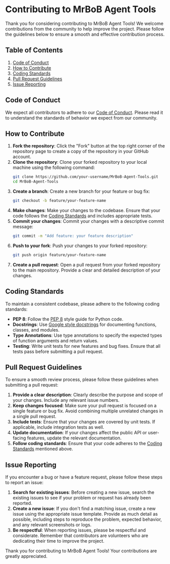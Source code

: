 # Contributing to MrBoB Agent Tools

Thank you for considering contributing to MrBoB Agent Tools! We welcome contributions from the community to help improve the project. Please follow the guidelines below to ensure a smooth and effective contribution process.

## Table of Contents

1. [Code of Conduct](#code-of-conduct)
2. [How to Contribute](#how-to-contribute)
3. [Coding Standards](#coding-standards)
4. [Pull Request Guidelines](#pull-request-guidelines)
5. [Issue Reporting](#issue-reporting)

## Code of Conduct

We expect all contributors to adhere to our [Code of Conduct](CODE_OF_CONDUCT.md). Please read it to understand the standards of behavior we expect from our community.

## How to Contribute

1. **Fork the repository**: Click the "Fork" button at the top right corner of the repository page to create a copy of the repository in your GitHub account.
2. **Clone the repository**: Clone your forked repository to your local machine using the following command:
   ```bash
   git clone https://github.com/your-username/MrBoB-Agent-Tools.git
   cd MrBoB-Agent-Tools
   ```
3. **Create a branch**: Create a new branch for your feature or bug fix:
   ```bash
   git checkout -b feature/your-feature-name
   ```
4. **Make changes**: Make your changes to the codebase. Ensure that your code follows the [Coding Standards](#coding-standards) and includes appropriate tests.
5. **Commit your changes**: Commit your changes with a descriptive commit message:
   ```bash
   git commit -m "Add feature: your feature description"
   ```
6. **Push to your fork**: Push your changes to your forked repository:
   ```bash
   git push origin feature/your-feature-name
   ```
7. **Create a pull request**: Open a pull request from your forked repository to the main repository. Provide a clear and detailed description of your changes.

## Coding Standards

To maintain a consistent codebase, please adhere to the following coding standards:

- **PEP 8**: Follow the [PEP 8](https://www.python.org/dev/peps/pep-0008/) style guide for Python code.
- **Docstrings**: Use [Google style docstrings](https://google.github.io/styleguide/pyguide.html#38-comments-and-docstrings) for documenting functions, classes, and modules.
- **Type Annotations**: Use type annotations to specify the expected types of function arguments and return values.
- **Testing**: Write unit tests for new features and bug fixes. Ensure that all tests pass before submitting a pull request.

## Pull Request Guidelines

To ensure a smooth review process, please follow these guidelines when submitting a pull request:

1. **Provide a clear description**: Clearly describe the purpose and scope of your changes. Include any relevant issue numbers.
2. **Keep changes focused**: Make sure your pull request is focused on a single feature or bug fix. Avoid combining multiple unrelated changes in a single pull request.
3. **Include tests**: Ensure that your changes are covered by unit tests. If applicable, include integration tests as well.
4. **Update documentation**: If your changes affect the public API or user-facing features, update the relevant documentation.
5. **Follow coding standards**: Ensure that your code adheres to the [Coding Standards](#coding-standards) mentioned above.

## Issue Reporting

If you encounter a bug or have a feature request, please follow these steps to report an issue:

1. **Search for existing issues**: Before creating a new issue, search the existing issues to see if your problem or request has already been reported.
2. **Create a new issue**: If you don't find a matching issue, create a new issue using the appropriate issue template. Provide as much detail as possible, including steps to reproduce the problem, expected behavior, and any relevant screenshots or logs.
3. **Be respectful**: When reporting issues, please be respectful and considerate. Remember that contributors are volunteers who are dedicating their time to improve the project.

Thank you for contributing to MrBoB Agent Tools! Your contributions are greatly appreciated.
